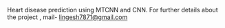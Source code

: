 Heart disease prediction using MTCNN and CNN. For further details about the project , mail- lingesh7871@gmail.com

